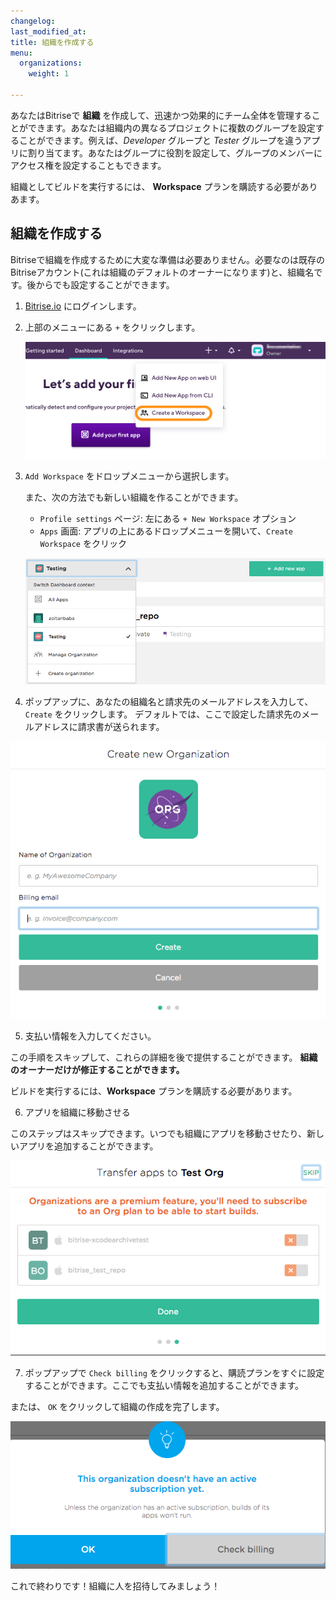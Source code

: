 ```yaml
---
changelog: 
last_modified_at: 
title: 組織を作成する
menu:
  organizations:
    weight: 1

---
```

あなたはBitriseで **組織** を作成して、迅速かつ効果的にチーム全体を管理することができます。あなたは組織内の異なるプロジェクトに複数のグループを設定することができます。例えば、_Developer_ グループと _Tester_ グループを違うアプリに割り当てます。あなたはグループに役割を設定して、グループのメンバーにアクセス権を設定することもできます。

組織としてビルドを実行するには、 **Workspace** プランを購読する必要がありあます。

## 組織を作成する

Bitriseで組織を作成するために大変な準備は必要ありません。必要なのは既存のBitriseアカウント(これは組織のデフォルトのオーナーになります)と、組織名です。後からでも設定することができます。

1. [Bitrise.io](https://www.bitrise.io) にログインします。
2. 上部のメニューにある `+` をクリックします。

   ![{{ page.title }}](/img/team-management/organization/add-org.png)

3. `Add Workspace` をドロップメニューから選択します。

   また、次の方法でも新しい組織を作ることができます。
   * `Profile settings` ページ: 左にある `+ New Workspace` オプション
   * `Apps` 画面: アプリの上にあるドロップメニューを開いて、`Create Workspace` をクリック

   ![{{ page.title }}](/img/team-management/organization/add-org-apps.png)

4. ポップアップに、あなたの組織名と請求先のメールアドレスを入力して、 `Create` をクリックします。 デフォルトでは、ここで設定した請求先のメールアドレスに請求書が送られます。

![{{ page.title }}](/img/team-management/organization/name-email-org.png)

5. 支払い情報を入力してください。

この手順をスキップして、これらの詳細を後で提供することができます。 **組織のオーナーだけが修正することができます。**

ビルドを実行するには、**Workspace** プランを購読する必要があります。

6. アプリを組織に移動させる

このステップはスキップできます。いつでも組織にアプリを移動させたり、新しいアプリを追加することができます。

![{{ page.title }}](/img/team-management/organization/transfer-apps-creation.png)

7. ポップアップで `Check billing` をクリックすると、購読プランをすぐに設定することができます。ここでも支払い情報を追加することができます。

または、 `OK` をクリックして組織の作成を完了します。

![{{ page.title }}](/img/team-management/organization/no-active-sub-yet.png)

これで終わりです！組織に人を招待してみましょう！
